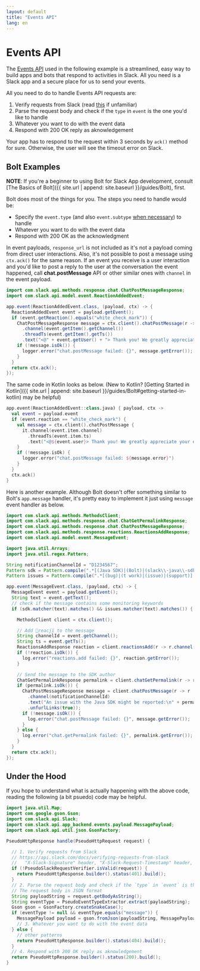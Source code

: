 ```yaml
---
layout: default
title: "Events API"
lang: en
---
```


# Events API

The [Events API](https://api.slack.com/events-api) used in the following example is a streamlined, easy way to build apps and bots that respond to activities in Slack. All you need is a Slack app and a secure place for us to send your events.

All you need to do to handle Events API requests are:

1. Verify requests from Slack (read [this](https://api.slack.com/docs/verifying-requests-from-slack) if unfamiliar)
1. Parse the request body and check if the `type` in `event` is the one you'd like to handle
1. Whatever you want to do with the event data
1. Respond with 200 OK reply as aknowledgement


Your app has to respond to the request within 3 seconds by `ack()` method for sure. Otherwise, the user will see the timeout error on Slack.

## Bolt Examples

**NOTE**: If you're a beginner to using Bolt for Slack App development, consult [The Basics of Bolt]({{ site.url | append: site.baseurl }}/guides/Bolt), first.

Bolt does most of the things for you. The steps you need to handle would be:

* Specify the `event.type` (and also `event.subtype` [when necessary](https://api.slack.com/events/message#message_subtypes)) to handle
* Whatever you want to do with the event data
* Respond with 200 OK as the acknowledgment

In event payloads, `response_url` is not included as it's not a payload coming from direct user interactions. Also, it's not possible to post a message using `ctx.ack()` for the same reason. If an event you receive is a user interaction and you'd like to post a reply to the user at the conversation the event happened, call **chat.postMessage** API or other similar ones with `channel` in the event payload.

```java
import com.slack.api.methods.response.chat.ChatPostMessageResponse;
import com.slack.api.model.event.ReactionAddedEvent;

app.event(ReactionAddedEvent.class, (payload, ctx) -> {
  ReactionAddedEvent event = payload.getEvent();
  if (event.getReaction().equals("white_check_mark")) {
    ChatPostMessageResponse message = ctx.client().chatPostMessage(r -> r
      .channel(event.getItem().getChannel())
      .threadTs(event.getItem().getTs())
      .text("<@" + event.getUser() + "> Thank you! We greatly appreciate your efforts :two_hearts:"));
    if (!message.isOk()) {
      logger.error("chat.postMessage failed: {}", message.getError());
    }
  }
  return ctx.ack();
});
```

The same code in Kotlin looks as below. (New to Kotlin? [Getting Started in Kotlin]({{ site.url | append: site.baseurl }}/guides/Bolt#getting-started-in-kotlin) may be helpful)

```kotlin
app.event(ReactionAddedEvent::class.java) { payload, ctx ->
  val event = payload.event
  if (event.reaction == "white_check_mark") {
    val message = ctx.client().chatPostMessage {
      it.channel(event.item.channel)
        .threadTs(event.item.ts)
        .text("<@${event.user}> Thank you! We greatly appreciate your efforts :two_hearts:")
    }
    if (!message.isOk) {
      logger.error("chat.postMessage failed: ${message.error}")
    }
  }
  ctx.ack()
}
```

Here is another example. Although Bolt doesn't offer something similar to Bolt's `app.message` handler, it's pretty easy to implement it just using `message` event handler as below.

```java
import com.slack.api.methods.MethodsClient;
import com.slack.api.methods.response.chat.ChatGetPermalinkResponse;
import com.slack.api.methods.response.chat.ChatPostMessageResponse;
import com.slack.api.methods.response.reactions.ReactionsAddResponse;
import com.slack.api.model.event.MessageEvent;

import java.util.Arrays;
import java.util.regex.Pattern;

String notificationChannelId = "D1234567";
Pattern sdk = Pattern.compile(".*[(Java SDK)|(Bolt)|(slack\\-java\\-sdk)].*", Pattern.CASE_INSENSITIVE);
Pattern issues = Pattern.compile(".*[(bug)|(t work)|(issue)|(support)].*", Pattern.CASE_INSENSITIVE);

app.event(MessageEvent.class, (payload, ctx) -> {
  MessageEvent event = payload.getEvent();
  String text = event.getText();
  // check if the message contains some monitoring keywords
  if (sdk.matcher(text).matches() && issues.matcher(text).matches()) {

    MethodsClient client = ctx.client();

    // Add 👀reacji to the message
    String channelId = event.getChannel();
    String ts = event.getTs();
    ReactionsAddResponse reaction = client.reactionsAdd(r -> r.channel(channelId).timestamp(ts).name("eyes"));
    if (!reaction.isOk()) {
      log.error("reactions.add failed: {}", reaction.getError());
    }

    // Send the message to the SDK author
    ChatGetPermalinkResponse permalink = client.chatGetPermalink(r -> r.channel(channelId).messageTs(ts));
    if (permalink.isOk()) {
      ChatPostMessageResponse message = client.chatPostMessage(r -> r
        .channel(notificationChannelId)
        .text("An issue with the Java SDK might be reported:\n" + permalink.getPermalink())
        .unfurlLinks(true));
      if (!message.isOk()) {
        log.error("chat.postMessage failed: {}", message.getError());
      }
    } else {
      log.error("chat.getPermalink failed: {}", permalink.getError());
    }
  }
  return ctx.ack();
});
```

## Under the Hood

If you hope to understand what is actually happening with the above code, reading  the following (a bit psuedo) code may be helpful.

```java
import java.util.Map;
import com.google.gson.Gson;
import com.slack.api.Slack;
import com.slack.api.app_backend.events.payload.MessagePayload;
import com.slack.api.util.json.GsonFactory;

PseudoHttpResponse handle(PseudoHttpRequest request) {

  // 1. Verify requests from Slack
  // https://api.slack.com/docs/verifying-requests-from-slack
  //   "X-Slack-Signature" header, "X-Slack-Request-Timestamp" header, and raw request body
  if (!PseudoSlackRequestVerifier.isValid(request)) {
    return PseudoHttpResponse.builder().status(401).build();
  }
  // 2. Parse the request body and check if the `type` in `event` is the one you'd like to handle
  // The request body in JSON format
  String payloadString = request.getBodyAsString();
  String eventType = PseudoEventTypeExtractor.extract(payloadString);
  Gson gson = GsonFactory.createSnakeCase();
  if (eventType != null && eventType.equals("message")) {
    MessagePayload payload = gson.fromJson(payloadString, MessagePayload.class);
    // 3. Whatever you want to do with the event data
  } else {
    // other patterns
    return PseudoHttpResponse.builder().status(404).build();
  }
  // 4. Respond with 200 OK reply as aknowledgement
  return PseudoHttpResponse.builder().status(200).build();
}
```
